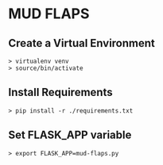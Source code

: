 # MUD FLAPS

## Create a Virtual Environment
```
> virtualenv venv
> source/bin/activate
```
## Install Requirements
```
> pip install -r ./requirements.txt
```
## Set FLASK_APP variable
```
> export FLASK_APP=mud-flaps.py
```
## 